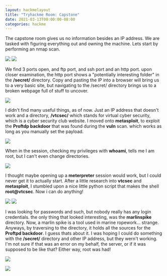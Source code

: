 ```yaml
---
layout: hackmelayout
title: "Tryhackme Room: Capstone"
date: 2021-03-13T00:00:00-08:00
categories: hackme
---
```


The capstone room gives us no information besides an IP address. We are tasked with figuring everything out and owning the machine. Lets start by performing an nmap scan.

![](https://clamshatter.github.io/assets/capstone1.png)
![](https://clamshatter.github.io/assets/capstone2.png)

We find 3 ports open, and ftp port, and ssh port and an http port. upon closer examination, the http port shows a "potentially interesting folder" in the __/secret/__ directory. Copy and pasting the IP into a browser will bring us to a very basic site, but navigating to the /secret/ directory brings us to a broken webpage full of stuff to uncover. 

![](https://clamshatter.github.io/assets/capstone3.png)

I didn't find many useful things, as of now. Just an IP address that doesn't work and a directory, __/vtcsec/__ which stands for virtual cyber security, which is a cyber security club website. I moved onto __metasploit__, to exploit the __Proftdp backdoor__ that was found during the __vuln__ scan. which works as long as you manually set the payload. 

![](https://clamshatter.github.io/assets/capstone4.png)

When in the session, checking my privileges with __whoami__, tells me I am root, but I can't even change directories.

![](https://clamshatter.github.io/assets/capstone6.png)

I thought maybe opening up a __meterpreter__ session would work, but I could never get it to actually start. After a little research into __vtcsec__ and __metasploit__, I stumbled upon a nice little python script that makes the shell __root@vtcsec__. Now i can do anything!

![](https://clamshatter.github.io/assets/capstone9.png)
![](https://clamshatter.github.io/assets/capstone8.png)

I was looking for passwords and such, but nobody really has any login credentials. the only thing that looked interesting, was the __marlinspike__ directory. Now, a marlin spike is a tool used in marine ropework... strange. Anyways, by traversing to the directory, it holds all the sources for the __Proftpd backdoor__. I guess thats about it. I was hoping I could do something with the __/secret/__ directory and other IP address, but they wern't working. I'm not sure if that was an error on my behalf, the server, or if it was supposed to be like that? Either way, root was had!

![](https://clamshatter.github.io/assets/capstone13.png)

![](https://clamshatter.github.io/assets/capstone10.png)

